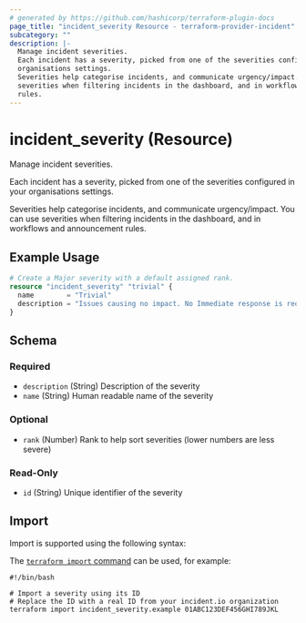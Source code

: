 ```yaml
---
# generated by https://github.com/hashicorp/terraform-plugin-docs
page_title: "incident_severity Resource - terraform-provider-incident"
subcategory: ""
description: |-
  Manage incident severities.
  Each incident has a severity, picked from one of the severities configured in your
  organisations settings.
  Severities help categorise incidents, and communicate urgency/impact. You can use
  severities when filtering incidents in the dashboard, and in workflows and announcement
  rules.
---
```


# incident_severity (Resource)

Manage incident severities.

Each incident has a severity, picked from one of the severities configured in your
organisations settings.

Severities help categorise incidents, and communicate urgency/impact. You can use
severities when filtering incidents in the dashboard, and in workflows and announcement
rules.

## Example Usage

```terraform
# Create a Major severity with a default assigned rank.
resource "incident_severity" "trivial" {
  name        = "Trivial"
  description = "Issues causing no impact. No Immediate response is required."
}
```

<!-- schema generated by tfplugindocs -->
## Schema

### Required

- `description` (String) Description of the severity
- `name` (String) Human readable name of the severity

### Optional

- `rank` (Number) Rank to help sort severities (lower numbers are less severe)

### Read-Only

- `id` (String) Unique identifier of the severity

## Import

Import is supported using the following syntax:

The [`terraform import` command](https://developer.hashicorp.com/terraform/cli/commands/import) can be used, for example:

```shell
#!/bin/bash

# Import a severity using its ID
# Replace the ID with a real ID from your incident.io organization
terraform import incident_severity.example 01ABC123DEF456GHI789JKL
```
